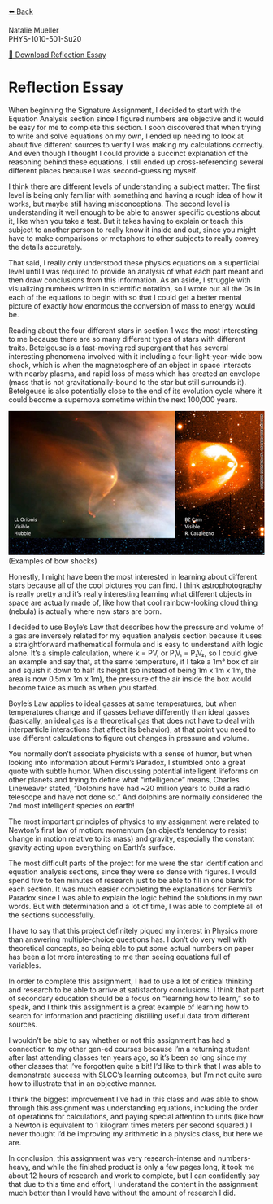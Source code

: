 [⬅️ Back](/)

Natalie Mueller  
PHYS-1010-501-Su20

[🔗 Download Reflection Essay](reflection.pdf)

# Reflection Essay
When beginning the Signature Assignment, I decided to start with the Equation Analysis section since I figured numbers are objective and it would be easy for me to complete this section. I soon discovered that when trying to write and solve equations on my own, I ended up needing to look at about five different sources to verify I was making my calculations correctly. And even though I thought I could provide a succinct explanation of the reasoning behind these equations, I still ended up cross-referencing several different places because I was second-guessing myself.

I think there are different levels of understanding a subject matter: The first level is being only familiar with something and having a rough idea of how it works, but maybe still having misconceptions. The second level is understanding it well enough to be able to answer specific questions about it, like when you take a test. But it takes having to explain or teach this subject to another person to really know it inside and out, since you might have to make comparisons or metaphors to other subjects to really convey the details accurately.

That said, I really only understood these physics equations on a superficial level until I was required to provide an analysis of what each part meant and then draw conclusions from this information. As an aside, I struggle with visualizing numbers written in scientific notation, so I wrote out all the 0s in each of the equations to begin with so that I could get a better mental picture of exactly how enormous the conversion of mass to energy would be.

Reading about the four different stars in section 1 was the most interesting to me because there are so many different types of stars with different traits. Betelgeuse is a fast-moving red supergiant that has several interesting phenomena involved with it including a four-light-year-wide bow shock, which is when the magnetosphere of an object in space interacts with nearby plasma, and rapid loss of mass which has created an envelope (mass that is not gravitationally-bound to the star but still surrounds it). Betelgeuse is also potentially close to the end of its evolution cycle where it could become a supernova sometime within the next 100,000 years.

![Examples of bow shocks](/images/bowshock.png)  
(Examples of bow shocks)

Honestly, I might have been the most interested in learning about different stars because all of the cool pictures you can find. I think astrophotography is really pretty and it’s really interesting learning what different objects in space are actually made of, like how that cool rainbow-looking cloud thing (nebula) is actually where new stars are born.

I decided to use Boyle’s Law that describes how the pressure and volume of a gas are inversely related for my equation analysis section because it uses a straightforward mathematical formula and is easy to understand with logic alone. It’s a simple calculation, where k = PV, or P₁V₁ = P₂V₂, so I could give an example and say that, at the same temperature, if I take a 1m³ box of air and squish it down to half its height (so instead of being 1m x 1m x 1m, the area is now 0.5m x 1m x 1m), the pressure of the air inside the box would become twice as much as when you started.

Boyle’s Law applies to ideal gasses at same temperatures, but when temperatures change and if gasses behave differently than ideal gasses (basically, an ideal gas is a theoretical gas that does not have to deal with interparticle interactions that affect its behavior), at that point you need to use different calculations to figure out changes in pressure and volume. 

You normally don’t associate physicists with a sense of humor, but when looking into information about Fermi’s Paradox, I stumbled onto a great quote with subtle humor. When discussing potential intelligent lifeforms on other planets and trying to define what “intelligence” means, Charles Lineweaver stated, “Dolphins have had ~20 million years to build a radio telescope and have not done so.” And dolphins are normally considered the 2nd most intelligent species on earth!

The most important principles of physics to my assignment were related to Newton’s first law of motion: momentum (an object’s tendency to resist change in motion relative to its mass) and gravity, especially the constant gravity acting upon everything on Earth’s surface.

The most difficult parts of the project for me were the star identification and equation analysis sections, since they were so dense with figures. I would spend five to ten minutes of research just to be able to fill in one blank for each section. It was much easier completing the explanations for Fermi’s Paradox since I was able to explain the logic behind the solutions in my own words. But with determination and a lot of time, I was able to complete all of the sections successfully.

I have to say that this project definitely piqued my interest in Physics more than answering multiple-choice questions has. I don’t do very well with theoretical concepts, so being able to put some actual numbers on paper has been a lot more interesting to me than seeing equations full of variables.

In order to complete this assignment, I had to use a lot of critical thinking and research to be able to arrive at satisfactory conclusions. I think that part of secondary education should be a focus on “learning how to learn,” so to speak, and I think this assignment is a great example of learning how to search for information and practicing distilling useful data from different sources.

I wouldn’t be able to say whether or not this assignment has had a connection to my other gen-ed courses because I’m a returning student after last attending classes ten years ago, so it’s been so long since my other classes that I’ve forgotten quite a bit! I’d like to think that I was able to demonstrate success with SLCC’s learning outcomes, but I’m not quite sure how to illustrate that in an objective manner.

I think the biggest improvement I’ve had in this class and was able to show through this assignment was understanding equations, including the order of operations for calculations, and paying special attention to units (like how a Newton is equivalent to 1 kilogram times meters per second squared.) I never thought I’d be improving my arithmetic in a physics class, but here we are.

In conclusion, this assignment was very research-intense and numbers-heavy, and while the finished product is only a few pages long, it took me about 12 hours of research and work to complete, but I can confidently say that due to this time and effort, I understand the content in the assignment much better than I would have without the amount of research I did.